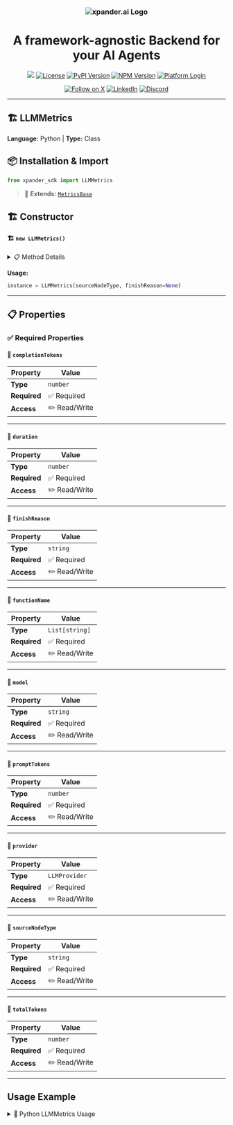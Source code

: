 <h3 align="center">
  <a name="readme-top"></a>
  <picture>
    <source media="(prefers-color-scheme: dark)" srcset="https://assets.xpanderai.io/logo/xpander.ai_dark.png">
    <img
      src="https://assets.xpanderai.io/logo/xpander.ai_light.png"
      style="max-width: 100%; height: auto; width: auto; max-height: 170px;"
      alt="xpander.ai Logo"
    >
  </picture>
</h3>

<div align="center">
  <h1>A framework-agnostic Backend for your AI Agents</h1>

  <a href="https://pepy.tech/projects/xpander-sdk"><img src="https://static.pepy.tech/badge/xpander-sdk/month"></a> 
  <a href="https://github.com/xpander-ai/xpander.ai/blob/main/LICENSE"><img src="https://img.shields.io/github/license/xpander-ai/xpander.ai" alt="License"></a> <a href="https://pypi.org/project/xpander-sdk"><img src="https://img.shields.io/pypi/v/xpander-sdk" alt="PyPI Version"></a> <a href="https://npmjs.com/package/xpander-sdk"><img src="https://img.shields.io/npm/v/xpander-sdk" alt="NPM Version"></a> <a href="https://app.xpander.ai"><img src="https://img.shields.io/badge/platform-login-30a46c" alt="Platform Login"></a>
</div>

<div align="center">
  <p align="center">
<a href="https://x.com/xpander_ai"><img src="https://img.shields.io/badge/Follow%20on%20X-000000?style=for-the-badge&logo=x&logoColor=white" alt="Follow on X" /></a> <a href="https://www.linkedin.com/company/xpander-ai"><img src="https://img.shields.io/badge/Follow%20on%20LinkedIn-0077B5?style=for-the-badge&logo=linkedin&logoColor=white" alt="LinkedIn" /></a> <a href="https://discord.gg/CUcp4WWh5g"><img src="https://img.shields.io/badge/Join%20our%20Discord-5865F2?style=for-the-badge&logo=discord&logoColor=white" alt="Discord" /></a>
  </p>
</div>

---

## 🏗️ LLMMetrics

**Language:** Python | **Type:** Class

## 📦 Installation & Import

```python
from xpander_sdk import LLMMetrics
```

> 🔗 **Extends:** [`MetricsBase`](MetricsBase.md)

## 🏗️ Constructor

#### 🏗️ `new LLMMetrics()`

<details>
<summary>📋 Method Details</summary>

**Parameters:**

| Parameter | Type | Required | Description |
|-----------|------|----------|-------------|
| `sourceNodeType` | `string` | ✅ | No description |
| `finishReason` | `string` | ❌ | No description |
| `provider` | `LLMProvider` | ❌ | No description |
| `model` | `string` | ❌ | No description |
| `duration` | `number` | ❌ | No description |
| `promptTokens` | `number` | ❌ | No description |
| `completionTokens` | `number` | ❌ | No description |
| `totalTokens` | `number` | ❌ | No description |
| `functionName` | `List[string]` | ❌ | No description |

</details>

**Usage:**

```python
instance = LLMMetrics(sourceNodeType, finishReason=None)
```

---

## 📋 Properties

### ✅ Required Properties

#### 📝 `completionTokens`

| Property | Value |
|----------|-------|
| **Type** | `number` |
| **Required** | ✅ Required |
| **Access** | ✏️ Read/Write |

---

#### 📝 `duration`

| Property | Value |
|----------|-------|
| **Type** | `number` |
| **Required** | ✅ Required |
| **Access** | ✏️ Read/Write |

---

#### 📝 `finishReason`

| Property | Value |
|----------|-------|
| **Type** | `string` |
| **Required** | ✅ Required |
| **Access** | ✏️ Read/Write |

---

#### 📝 `functionName`

| Property | Value |
|----------|-------|
| **Type** | `List[string]` |
| **Required** | ✅ Required |
| **Access** | ✏️ Read/Write |

---

#### 📝 `model`

| Property | Value |
|----------|-------|
| **Type** | `string` |
| **Required** | ✅ Required |
| **Access** | ✏️ Read/Write |

---

#### 📝 `promptTokens`

| Property | Value |
|----------|-------|
| **Type** | `number` |
| **Required** | ✅ Required |
| **Access** | ✏️ Read/Write |

---

#### 📝 `provider`

| Property | Value |
|----------|-------|
| **Type** | `LLMProvider` |
| **Required** | ✅ Required |
| **Access** | ✏️ Read/Write |

---

#### 📝 `sourceNodeType`

| Property | Value |
|----------|-------|
| **Type** | `string` |
| **Required** | ✅ Required |
| **Access** | ✏️ Read/Write |

---

#### 📝 `totalTokens`

| Property | Value |
|----------|-------|
| **Type** | `number` |
| **Required** | ✅ Required |
| **Access** | ✏️ Read/Write |

---

## Usage Example

<details>
<summary>🐍 Python LLMMetrics Usage</summary>

```python
from xpander_sdk import LLMMetrics

# Create LLMMetrics instance
llmmetrics = LLMMetrics()


# Access key property: completionTokens
value = llmmetrics.completionTokens
print(f"completionTokens: {value}")




print("LLMMetrics ready!")
```

</details>

